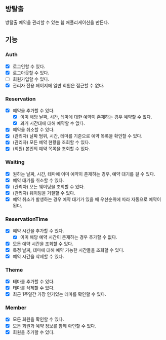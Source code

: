 ## 방탈출

방탈출 예약을 관리할 수 있는 웹 애플리케이션을 만든다.

## 기능

### Auth

- [x] 로그인할 수 있다.
- [x] 로그아웃할 수 있다.
- [ ] 회원가입할 수 있다.
- [x] 관리자 전용 페이지에 일반 회원은 접근할 수 없다.

### Reservation

- [x] 예약을 추가할 수 있다.
    - [x] 이미 해당 날짜, 시간, 테마에 대한 예약이 존재하는 경우 예약할 수 없다.
    - [x] 과거 시간대에 대해 예약할 수 없다.
- [x] 예약을 취소할 수 있다.
- [x] (관리자) 날짜 범위, 시간, 테마를 기준으로 예약 목록을 확인할 수 있다.
- [x] (관리자) 모든 예약 현황을 조회할 수 있다.
- [x] (회원) 본인의 예약 목록을 조회할 수 있다.

### Waiting

- [x] 원하는 날짜, 시간, 테마에 이미 예약이 존재하는 경우, 예약 대기를 걸 수 있다.
- [x] 예약 대기를 취소할 수 있다.
- [x] (관리자) 모든 웨이팅을 조회할 수 있다.
- [x] (관리자) 웨이팅을 거절할 수 있다.
- [x] 예약 취소가 발생하는 경우 예약 대기가 있을 때 우선순위에 따라 자동으로 예약이 된다.

### ReservationTime

- [x] 예약 시간을 추가할 수 있다.
    - [x] 이미 해당 예약 시간이 존재하는 경우 추가할 수 없다.
- [x] 모든 예약 시간을 조회할 수 있다.
- [x] 특정 날짜, 테마에 대해 예약 가능한 시간들을 조회할 수 있다.
- [x] 예약 시간을 삭제할 수 있다.

### Theme

- [x] 테마를 추가할 수 있다.
- [x] 테마를 삭제할 수 있다.
- [x] 최근 1주일간 가장 인기있는 테마를 확인할 수 있다.

### Member

- [x] 모든 회원을 확인할 수 있다.
- [x] 모든 회원과 예약 정보를 함께 확인할 수 있다.
- [x] 회원을 추가할 수 있다.
